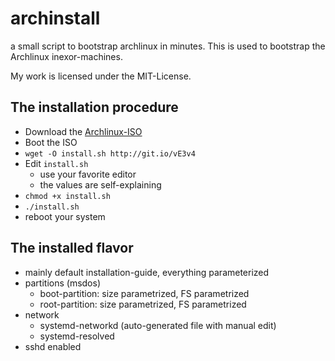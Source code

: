 # archinstall

a small script to bootstrap archlinux in minutes. This is used to bootstrap the Archlinux inexor-machines.

My work is licensed under the MIT-License.

## The installation procedure

* Download the [Archlinux-ISO](https://www.archlinux.org/download/)
* Boot the ISO
* `wget -O install.sh http://git.io/vE3v4`
* Edit `install.sh`
    * use your favorite editor
    * the values are self-explaining
* `chmod +x install.sh`
* `./install.sh`
* reboot your system

## The installed flavor
* mainly default installation-guide, everything parameterized
* partitions (msdos)
    * boot-partition: size parametrized, FS parametrized
    * root-partition: size parametrized, FS parametrized
* network
    * systemd-networkd (auto-generated file with manual edit)
    * systemd-resolved
* sshd enabled
